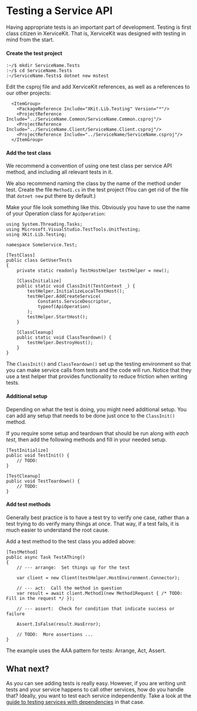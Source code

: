 # Testing a Service API

Having appropriate tests is an important part of development.  Testing is first class citizen in XerviceKit.  That is, XerviceKit was designed with testing in mind from the start. 

#### Create the test project

```
:~/$ mkdir ServiceName.Tests
:~/$ cd ServiceName.Tests
:~/ServiceName.Tests$ dotnet new mstest
```

Edit the csproj file and add XerviceKit references, as well as a references to our other projects:

```
  <ItemGroup>
    <PackageReference Include="XKit.Lib.Testing" Version="*"/>
    <ProjectReference Include="../ServiceName.Common/ServiceName.Common.csproj"/>
    <ProjectReference Include="../ServiceName.Client/ServiceName.Client.csproj"/>
    <ProjectReference Include="../ServiceName/ServiceName.csproj"/>
  </ItemGroup>
```

#### Add the test class

We recommend a convention of using one test class per service API method, and including all relevant tests in it.  

We also recommend naming the class by the name of the method under test.  Create the file `Method1.cs` in the test project (You can get rid of the file that `dotnet new` put there by default.)  

Make your file look something like this.  Obviously you have to use the name of your Operation class for `ApiOperation`: 

```
using System.Threading.Tasks;
using Microsoft.VisualStudio.TestTools.UnitTesting;
using XKit.Lib.Testing;

namespace SomeService.Test;

[TestClass]
public class GetUserTests
{
    private static readonly TestHostHelper testHelper = new();

    [ClassInitialize]
    public static void ClassInit(TestContext _) {
        testHelper.InitializeLocalTestHost();
        testHelper.AddCreateService(
            Constants.ServiceDescriptor,
            typeof(ApiOperation)
        );
        testHelper.StartHost();
    }

    [ClassCleanup]
    public static void ClassTeardown() {
        testHelper.DestroyHost();
    }
}
```

The `ClassInit()` and `ClassTeardown()` set up the testing environment so that you can make service calls from tests and the code will run.  Notice that they use a test helper that provides functionality to reduce friction when writing tests. 

#### Additional setup

Depending on what the test is doing, you might need additional setup.  You can add any setup that needs to be done just once to the `ClassInit()` method.  

If you require some setup and teardown that should be run along with _each test_, then add the following methods and fill in your needed setup. 

```
[TestInitialize]
public void TestInit() {
    // TODO:
}

[TestCleanup]
public void TestTeardown() {
    // TODO:
}
```

#### Add test methods

Generally best practice is to have a test try to verify one case, rather than a test trying to do verify many things at once.  That way, if a test fails, it is much easier to understand the root cause. 

Add a test method to the test class you added above:

```
[TestMethod]
public async Task TestAThing()
{
    // --- arrange:  Set things up for the test

    var client = new Client(testHelper.HostEnvironment.Connector);

    // --- act:  Call the method in question
    var result = await client.Method1(new Method1Request { /* TODO: Fill in the request */ }); 

    // --- assert:  Check for condition that indicate success or failure

    Assert.IsFalse(result.HasError);

    // TODO:  More assertions ...
}
```

The example uses the AAA pattern for tests:  Arrange, Act, Assert.

## What next?

As you can see adding tests is really easy.  However, if you are writing unit tests and your service happens to call other services, how do you handle that?  Ideally, you want to test each service independently.  Take a look at the [guide to testing services with dependencies](./GettingStarted-TestingServiceDependencies.md) in that case. 
